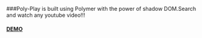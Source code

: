 ###Poly-Play is built using Polymer with the power of shadow DOM.Search and watch any youtube video!!!
#### [DEMO](http://kashyap02004.github.io/poly-play/)
